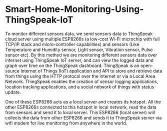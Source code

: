 # Smart-Home-Monitoring-Using-ThingSpeak-IoT
To monitor different sensors data, we send sensors data to ThingSpeak cloud server using multiple ESP8266s (a low-cost Wi-Fi microchip with full TCP/IP stack and micro-controller capabilities) and sensors (Like Temperature and Humidity sensor, Light sensor, Vibration sensor, Pulse sensor etc). By this method we are monitoring different sensors data over internet using ThingSpeak IoT server, and can view the logged data and graph over time on the ThingSpeak dashboard. ThingSpeak is an open-source Internet of Things (IoT) application and API to store and retrieve data from things using the HTTP protocol over the internet or via a Local Area Network. ThingSpeak enables the creation of sensor logging applications, location tracking applications, and a social network of things with status update.

One of these ESP8266 acts as a local server and creates its hotspot. All the other ESP8266s connected to this hotspot in local network, read the data from sensors and send it to local server. This ESP8266 (local server) will collects the data from other ESP8266 and sends it to ThingSpeak server via wifi modem for live monitoring from anywhere in the world.

